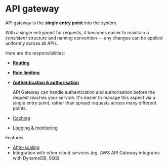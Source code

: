 # API gateway

API gateway is the **single entry point** into the system.

With a single entrypoint for requests, it becomes easier to maintain a _consistent_ structure and naming convention — any changes can be applied uniformly across all APIs.

Here are the responsibilities:
* [**Routing**](../core-functionalities/routing.md)

* [**Rate limiting**](../strategies/rate-limiting.md)
  
* [**Authentication & authorisation**](../core-functionalities/authentication-and-authorisation.md)

  API Gateway can handle authentication and authorisation before the request reaches your service.
  It's easier to manage this aspect via a single entry point, rather than spread requests across many different points.

* [Caching](../strategies/caching.md)

* [Logging & monitoring](../strategies/logging-and-monitoring.md)

Features
* [Ahto-scaling](../strategies/auto-scaling.md)
* Integration with other cloud services (eg. AWS API Gateway integrates with DynamoDB, SQS)

